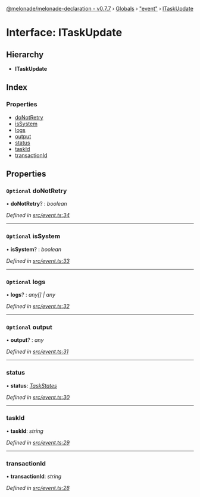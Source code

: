 [@melonade/melonade-declaration - v0.7.7](../README.md) › [Globals](../globals.md) › ["event"](../modules/_event_.md) › [ITaskUpdate](_event_.itaskupdate.md)

# Interface: ITaskUpdate

## Hierarchy

* **ITaskUpdate**

## Index

### Properties

* [doNotRetry](_event_.itaskupdate.md#optional-donotretry)
* [isSystem](_event_.itaskupdate.md#optional-issystem)
* [logs](_event_.itaskupdate.md#optional-logs)
* [output](_event_.itaskupdate.md#optional-output)
* [status](_event_.itaskupdate.md#status)
* [taskId](_event_.itaskupdate.md#taskid)
* [transactionId](_event_.itaskupdate.md#transactionid)

## Properties

### `Optional` doNotRetry

• **doNotRetry**? : *boolean*

*Defined in [src/event.ts:34](https://github.com/devit-tel/melonade-declaration/blob/4a3ce57/src/event.ts#L34)*

___

### `Optional` isSystem

• **isSystem**? : *boolean*

*Defined in [src/event.ts:33](https://github.com/devit-tel/melonade-declaration/blob/4a3ce57/src/event.ts#L33)*

___

### `Optional` logs

• **logs**? : *any[] | any*

*Defined in [src/event.ts:32](https://github.com/devit-tel/melonade-declaration/blob/4a3ce57/src/event.ts#L32)*

___

### `Optional` output

• **output**? : *any*

*Defined in [src/event.ts:31](https://github.com/devit-tel/melonade-declaration/blob/4a3ce57/src/event.ts#L31)*

___

###  status

• **status**: *[TaskStates](../enums/_state_.taskstates.md)*

*Defined in [src/event.ts:30](https://github.com/devit-tel/melonade-declaration/blob/4a3ce57/src/event.ts#L30)*

___

###  taskId

• **taskId**: *string*

*Defined in [src/event.ts:29](https://github.com/devit-tel/melonade-declaration/blob/4a3ce57/src/event.ts#L29)*

___

###  transactionId

• **transactionId**: *string*

*Defined in [src/event.ts:28](https://github.com/devit-tel/melonade-declaration/blob/4a3ce57/src/event.ts#L28)*
